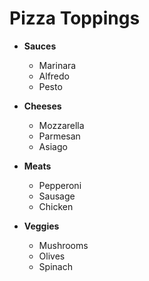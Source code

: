 # Pizza Toppings
* **Sauces**
  * Marinara
  * Alfredo
  * Pesto

* **Cheeses**
  * Mozzarella
  * Parmesan 
  * Asiago

* **Meats**
  * Pepperoni
  * Sausage
  * Chicken

* **Veggies**
  * Mushrooms
  * Olives
  * Spinach
